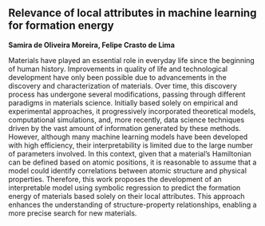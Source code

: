 ## Relevance of local attributes in machine learning for formation energy
**Samira de Oliveira Moreira, Felipe Crasto de Lima**

Materials have played an essential role in everyday life since the beginning of human history. Improvements in quality of life and technological development have only been possible due to advancements in the discovery and characterization of materials. Over time, this discovery process has undergone several modifications, passing through different paradigms in materials science. Initially based solely on empirical and experimental approaches, it progressively incorporated theoretical models, computational simulations, and, more recently, data science techniques driven by the vast amount of information generated by these methods. However, although many machine learning models have been developed with high efficiency, their interpretability is limited due to the large number of parameters involved. In this context, given that a material’s Hamiltonian can be defined based on atomic positions, it is reasonable to assume that a model could identify correlations between atomic structure and physical properties. Therefore, this work proposes the development of an interpretable model using symbolic regression to predict the formation energy of materials based solely on their local attributes. This approach enhances the understanding of structure-property relationships, enabling a more precise search for new materials.
